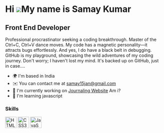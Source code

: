 Hi ![](https://user-images.githubusercontent.com/18350557/176309783-0785949b-9127-417c-8b55-ab5a4333674e.gif)My name is Samay Kumar
===================================================================================================================================

Front End Developer
-------------------

Professional procrastinator seeking a coding breakthrough. Master of the Ctrl+C, Ctrl+V dance moves. My code has a magnetic personality—it attracts bugs effortlessly. And yes, I do have a black belt in debugging. GitHub is my playground, showcasing the wild adventures of my coding journey. Don't worry; I haven't lost my mind. It's backed up on GitHub, just in case....


*   🌍  I'm based in India
*   ✉️  You can contact me at [samay15jan@gmail.com](mailto:samay15jan@gmail.com)
*   🚀  I'm currently working on [Journaling Website](http://github.com/samay15jan/ThoughtScape) Am i?
*   🧠  I'm learning javascript

### Skills 
<p align="left">
<a href="https://developer.mozilla.org/en-US/docs/Glossary/HTML5" target="_blank" rel="noreferrer"><img src="https://raw.githubusercontent.com/danielcranney/readme-generator/main/public/icons/skills/html5-colored.svg" width="36" height="36" alt="HTML5" /></a>
<a href="https://www.w3.org/TR/CSS/#css" target="_blank" rel="noreferrer"><img src="https://raw.githubusercontent.com/danielcranney/readme-generator/main/public/icons/skills/css3-colored.svg" width="36" height="36" alt="CSS3" /></a>
<a href="https://developer.mozilla.org/en-US/docs/Web/JavaScript" target="_blank" rel="noreferrer"><img src="https://raw.githubusercontent.com/danielcranney/readme-generator/main/public/icons/skills/javascript-colored.svg" width="36" height="36" alt="JavaScript" /></a>
</p>
